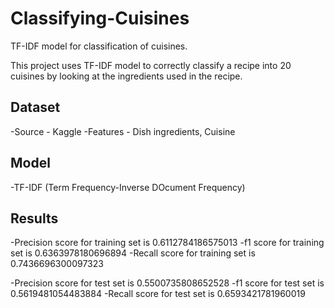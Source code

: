# Classifying-Cuisines
TF-IDF model for classification of cuisines.

This project uses TF-IDF model to correctly classify a recipe into 20 cuisines by looking at the ingredients used in the recipe.

## Dataset
-Source - Kaggle
-Features - Dish ingredients, Cuisine

## Model
-TF-IDF (Term Frequency-Inverse DOcument Frequency)

## Results
-Precision score for training set is  0.6112784186575013
-f1 score for training set is  0.6363978180696894
-Recall score for training set is  0.7436696300097323

-Precision score for test set is  0.5500735808652528
-f1 score for test set is  0.5619481054483884
-Recall score for test set is  0.6593421781960019
